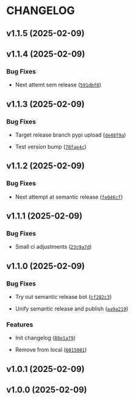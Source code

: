 # CHANGELOG


## v1.1.5 (2025-02-09)


## v1.1.4 (2025-02-09)

### Bug Fixes

- Next attemt sem release
  ([`591dbf8`](https://github.com/dankrzeminski32/companion/commit/591dbf84f8ff1eae6add68d4b679d5d0e4ba6d3e))


## v1.1.3 (2025-02-09)

### Bug Fixes

- Target release branch pypi upload
  ([`de48f9a`](https://github.com/dankrzeminski32/companion/commit/de48f9a85b978ae2d183947e110ed922be260ed6))

- Test version bump
  ([`78fae4c`](https://github.com/dankrzeminski32/companion/commit/78fae4c75cef591cd509d95c6ec09efe8618156e))


## v1.1.2 (2025-02-09)

### Bug Fixes

- Next attempt at semantic release
  ([`fe046cf`](https://github.com/dankrzeminski32/companion/commit/fe046cfe6e67e38a47dc5a1803fa76c82ebed64c))


## v1.1.1 (2025-02-09)

### Bug Fixes

- Small ci adjustments
  ([`23c9a7d`](https://github.com/dankrzeminski32/companion/commit/23c9a7d30ae49798b5e01ff3e055dac3d5178c83))


## v1.1.0 (2025-02-09)

### Bug Fixes

- Try out semantic release bot
  ([`cf282c3`](https://github.com/dankrzeminski32/companion/commit/cf282c3deb426cb96ba0982c355928b4c559290f))

- Unify semantic release and publish
  ([`aa9a219`](https://github.com/dankrzeminski32/companion/commit/aa9a219c3d973f591331594964029adca3bdf5c1))

### Features

- Init changelog
  ([`88e1a79`](https://github.com/dankrzeminski32/companion/commit/88e1a79b7e7b4be17def99b431953acb6af77e12))

- Remove from local
  ([`6015081`](https://github.com/dankrzeminski32/companion/commit/6015081dd31f2b81188abe0aa9ee4a7f6c4a8dba))


## v1.0.1 (2025-02-09)


## v1.0.0 (2025-02-09)
